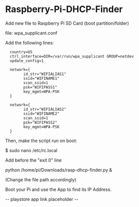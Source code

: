 # Raspberry-Pi-DHCP-Finder


Add new file to Raspberry Pi SD Card (boot partition/folder)


file: wpa_supplicant.conf


Add the following lines:


      country=US
      ctrl_interface=DIR=/var/run/wpa_supplicant GROUP=netdev
      update_config=1
      
      network={
            id_str="WIFIALIAS1"
            ssid="WIFINAME1"
            scan_ssid=1
            psk="WIFIPASS1"
            key_mgmt=WPA-PSK
      }
      
      network={
            id_str="WIFIALIAS2"
            ssid="WIFINAME2"
            scan_ssid=1
            psk="WIFIPASS2"
            key_mgmt=WPA-PSK
      }
      
      
Then, make the script run on boot:


$ sudo nano /etc/rc.local


Add before the "exit 0" line


python /home/pi/Downloads/rasp-dhcp-finder.py &


(Change the file path accordingly)


Boot your Pi and use the App to find its IP Address.


-- playstore app link placeholder --

